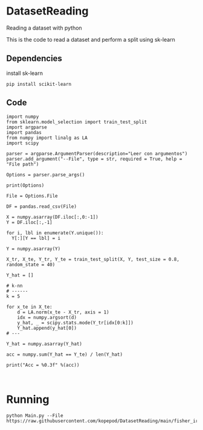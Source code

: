 # DatasetReading
Reading a dataset with python

This is the code to read a dataset and perform a split using sk-learn

## Dependencies

install sk-learn
```
pip install scikit-learn
```

## Code
```
import numpy
from sklearn.model_selection import train_test_split
import argparse
import pandas
from numpy import linalg as LA
import scipy

parser = argparse.ArgumentParser(description="Leer con argumentos")
parser.add_argument("--File", type = str, required = True, help = "File path")

Options = parser.parse_args()

print(Options)

File = Options.File

DF = pandas.read_csv(File)

X = numpy.asarray(DF.iloc[:,0:-1])
Y = DF.iloc[:,-1]

for i, lbl in enumerate(Y.unique()):
  Y[:][Y == lbl] = i

Y = numpy.asarray(Y)

X_tr, X_te, Y_tr, Y_te = train_test_split(X, Y, test_size = 0.8, random_state = 40)

Y_hat = []

# k-nn
# ------
k = 5

for x_te in X_te:
	d = LA.norm(x_te - X_tr, axis = 1)
	idx = numpy.argsort(d)
	y_hat, _ = scipy.stats.mode(Y_tr[idx[0:k]])
	Y_hat.append(y_hat[0])
# ---
	
Y_hat = numpy.asarray(Y_hat)

acc = numpy.sum(Y_hat == Y_te) / len(Y_hat)

print("Acc = %0.3f" %(acc))



```
# Running
```
python Main.py --File https://raw.githubusercontent.com/kopepod/DatasetReading/main/fisher_iris.csv
```


